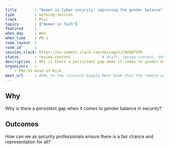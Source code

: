 ```yaml
---
title        : "Women in Cyber-security: improving the gender balance"
type         : working-session
track        : Misc
topics       : ["Women in Tech"]
featured     :
when_day     : Wed
when_time    : PM-1
room_layout  :
room_id      :
session_slack: https://os-summit.slack.com/messages/CAV6B7VPE
status       : review-content              # draft, review-content, done
description  : Why is there a persistent gap when it comes to gender balance in security? How can we as security professionals ensure there is a fair chance and representation for all?
organizers   :
    - PBX GS Head of Risk
meet_url     : #URL to the relevant Google Meet Room thus the remote participants can join a session
---
```


## Why

Why is there a persistent gap when it comes to gender balance in security?


## Outcomes

How can we as security professionals ensure there is a fair chance and representation for all?
